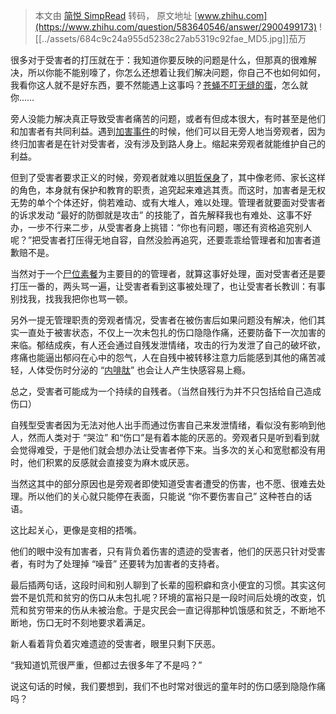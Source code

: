 > 本文由 [简悦 SimpRead](http://ksria.com/simpread/) 转码， 原文地址 [www.zhihu.com](https://www.zhihu.com/question/583640546/answer/2900499173) ![[../assets/684c9c24a955d5238c27ab5319c92fae_MD5.jpg]]茄万​

很多对于受害者的打压就在于：我知道你要反映的问题是什么，但那真的很难解决，所以你能不能别嚎了，你怎么还想着让我们解决问题，你自己不也如何如何，我看你这人就不是好东西，要不然能遇上这事吗？[苍蝇不叮无缝的蛋](https://www.zhihu.com/search?q=%E8%8B%8D%E8%9D%87%E4%B8%8D%E5%8F%AE%E6%97%A0%E7%BC%9D%E7%9A%84%E8%9B%8B&search_source=Entity&hybrid_search_source=Entity&hybrid_search_extra=%7B%22sourceType%22%3A%22answer%22%2C%22sourceId%22%3A2900499173%7D)，怎么就你……

旁人没能力解决真正导致受害者痛苦的问题，或者有但成本很大，有时甚至是他们和加害者有共同利益。遇到[加害事件](https://www.zhihu.com/search?q=%E5%8A%A0%E5%AE%B3%E4%BA%8B%E4%BB%B6&search_source=Entity&hybrid_search_source=Entity&hybrid_search_extra=%7B%22sourceType%22%3A%22answer%22%2C%22sourceId%22%3A2900499173%7D)的时候，他们可以目无旁人地当旁观者，因为终归加害者是在针对受害者，没有涉及到路人身上。缩起来旁观者就能维护自己的利益。

但到了受害者要求正义的时候，旁观者就难以[明哲保身](https://www.zhihu.com/search?q=%E6%98%8E%E5%93%B2%E4%BF%9D%E8%BA%AB&search_source=Entity&hybrid_search_source=Entity&hybrid_search_extra=%7B%22sourceType%22%3A%22answer%22%2C%22sourceId%22%3A2900499173%7D)了，其中像老师、家长这样的角色，本身就有保护和教育的职责，追究起来难逃其责。而这时，加害者是无权无势的单个个体还好，倘若难动、或有大堆人，难以处理。管理者就要面对受害者的诉求发动 “最好的防御就是攻击” 的技能了，首先解释我也有难处、这事不好办，一步不行来二步，从受害者身上挑错：“你也有问题，哪还有资格追究别人呢？”把受害者打压得无地自容，自然没脸再追究，还要乖乖给管理者和加害者道歉赔不是。

当然对于一个[尸位素餐](https://www.zhihu.com/search?q=%E5%B0%B8%E4%BD%8D%E7%B4%A0%E9%A4%90&search_source=Entity&hybrid_search_source=Entity&hybrid_search_extra=%7B%22sourceType%22%3A%22answer%22%2C%22sourceId%22%3A2900499173%7D)为主要目的的管理者，就算这事好处理，面对受害者还是要打压一番的，两头骂一遍，让受害者看到这事被处理了，也让受害者长教训：有事别找我，找我我把你也骂一顿。

另外一提无管理职责的旁观者情况，受害者在被伤害后如果问题没有解决，他们其实一直处于被害状态，不仅上一次未包扎的伤口隐隐作痛，还要防备下一次加害的来临。郁结成疾，有人还会通过自残发泄情绪，攻击的行为发泄了自己的破坏欲，疼痛也能逼出郁闷在心中的怨气，人在自残中被转移注意力后能感到其他的痛苦减轻，人体受伤时分泌的 “[内啡肽](https://www.zhihu.com/search?q=%E5%86%85%E5%95%A1%E8%82%BD&search_source=Entity&hybrid_search_source=Entity&hybrid_search_extra=%7B%22sourceType%22%3A%22answer%22%2C%22sourceId%22%3A2900499173%7D)” 也会让人产生快感容易上瘾。

总之，受害者可能成为一个持续的自残者。（当然自残行为并不只包括给自己造成伤口）

自残型受害者因为无法对他人出手而通过伤害自己来发泄情绪，看似没有影响到他人，然而人类对于 “哭泣” 和“伤口”是有着本能的厌恶的。旁观者只是听到看到就会觉得难受，于是他们就会想办法让受害者停下来。当多次的关心和宽慰都没有用时，他们积累的反感就会直接变为麻木或厌恶。

当然这其中的部分原因也是旁观者即使知道受害者遭受的伤害，也不愿、很难去处理。所以他们的关心就只能停在表面，只能说 “你不要伤害自己” 这种苍白的话语。

这比起关心，更像是变相的捂嘴。

他们的眼中没有加害者，只有背负着伤害的遗迹的受害者，他们的厌恶只针对受害者，有时为了处理掉 “噪音” 还要转为加害者的支持者。

最后插两句话，这段时间和别人聊到了长辈的囤积癖和贪小便宜的习惯。其实这何尝不是饥荒和贫穷的伤口从未包扎呢？环境的富裕只是一段时间后处境的改变，饥荒和贫穷带来的伤从未被治愈。于是灾民会一直记得那种饥饿感和贫乏，不断地不断地，伤口无时不刻地要求着满足。

新人看着背负着灾难遗迹的受害者，眼里只剩下厌恶。

“我知道饥荒很严重，但都过去很多年了不是吗？”

说这句话的时候，我们要想到，我们不也时常对很远的童年时的伤口感到隐隐作痛吗？